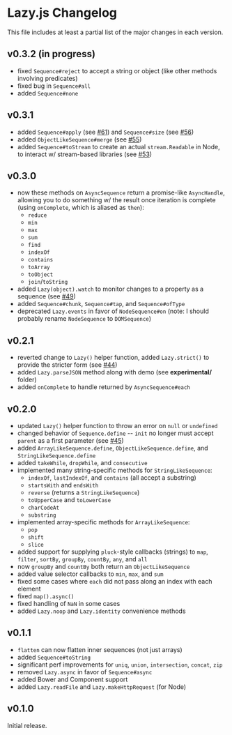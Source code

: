 Lazy.js Changelog
=================

This file includes at least a partial list of the major changes in each version.

v0.3.2 (in progress)
--------------------

- fixed `Sequence#reject` to accept a string or object (like other methods involving predicates)
- fixed bug in `Sequence#all`
- added `Sequence#none`

v0.3.1
------

- added `Sequence#apply` (see [#61](https://github.com/dtao/lazy.js/issues/61)) and `Sequence#size` (see [#56](https://github.com/dtao/lazy.js/issues/56))
- added `ObjectLikeSequence#merge` (see [#55](https://github.com/dtao/lazy.js/issues/55))
- added `Sequence#toStream` to create an actual `stream.Readable` in Node, to interact w/ stream-based libraries (see [#53](https://github.com/dtao/lazy.js/issues/53))

v0.3.0
------

- now these methods on `AsyncSequence` return a promise-like `AsyncHandle`, allowing you to do something w/ the result once iteration is complete (using `onComplete`, which is aliased as `then`):
  - `reduce`
  - `min`
  - `max`
  - `sum`
  - `find`
  - `indexOf`
  - `contains`
  - `toArray`
  - `toObject`
  - `join`/`toString`
- added `Lazy(object).watch` to monitor changes to a property as a sequence (see [#49](https://github.com/dtao/lazy.js/issues/49))
- added `Sequence#chunk`, `Sequence#tap`, and `Sequence#ofType`
- deprecated `Lazy.events` in favor of `NodeSequence#on` (note: I should probably rename `NodeSequence` to `DOMSequence`)

v0.2.1
------

- reverted change to `Lazy()` helper function, added `Lazy.strict()` to provide the stricter form (see [#44](https://github.com/dtao/lazy.js/issues/44))
- added `Lazy.parseJSON` method along with demo (see **experimental/** folder)
- added `onComplete` to handle returned by `AsyncSequence#each`

v0.2.0
------

- updated `Lazy()` helper function to throw an error on `null` or `undefined`
- changed behavior of `Sequence.define` -- `init` no longer must accept `parent` as a first parameter (see [#45](https://github.com/dtao/lazy.js/issues/45))
- added `ArrayLikeSequence.define`, `ObjectLikeSequence.define`, and `StringLikeSequence.define`
- added `takeWhile`, `dropWhile`, and `consecutive`
- implemented many string-specific methods for `StringLikeSequence`:
  - `indexOf`, `lastIndexOf`, and `contains` (all accept a substring)
  - `startsWith` and `endsWith`
  - `reverse` (returns a `StringLikeSequence`)
  - `toUpperCase` and `toLowerCase`
  - `charCodeAt`
  - `substring`
- implemented array-specific methods for `ArrayLikeSequence`:
  - `pop`
  - `shift`
  - `slice`
- added support for supplying `pluck`-style callbacks (strings) to `map`, `filter`, `sortBy`, `groupBy`, `countBy`, `any`, and `all`
- now `groupBy` and `countBy` both return an `ObjectLikeSequence`
- added value selector callbacks to `min`, `max`, and `sum`
- fixed some cases where `each` did not pass along an index with each element
- fixed `map().async()`
- fixed handling of `NaN` in some cases
- added `Lazy.noop` and `Lazy.identity` convenience methods

v0.1.1
------

- `flatten` can now flatten inner sequences (not just arrays)
- added `Sequence#toString`
- significant perf improvements for `uniq`, `union`, `intersection`, `concat`, `zip`
- removed `Lazy.async` in favor of `Sequence#async`
- added Bower and Component support
- added `Lazy.readFile` and `Lazy.makeHttpRequest` (for Node)

v0.1.0
------

Initial release.
